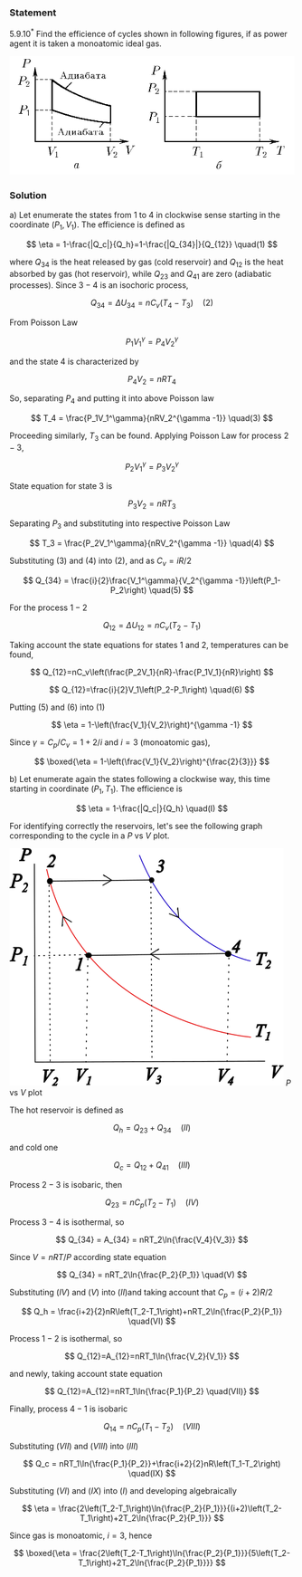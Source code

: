 ###  Statement

$5.9.10^*$ Find the efficience of cycles shown in following figures, if as power agent it is taken a monoatomic ideal gas.

![ For problem 5.9.10 |1007x419, 59%](../../img/5.9.10/statement.png)

### Solution

a) Let enumerate the states from 1 to 4 in clockwise sense starting in the coordinate $(P_1,V_1)$. The efficience is defined as

$$
\eta = 1-\frac{|Q_c|}{Q_h}=1-\frac{|Q_{34}|}{Q_{12}} \quad(1)
$$

where $Q_{34}$ is the heat released by gas (cold reservoir) and $Q_{12}$ is the heat absorbed by gas (hot reservoir), while $Q_{23}$ and $Q_{41}$ are zero (adiabatic processes). Since $3-4$ is an isochoric process,

$$
Q_{34}=\Delta U_{34} = nC_v\left(T_4-T_3\right) \quad(2)
$$

From Poisson Law

$$
P_1V_1^\gamma = P_4V_2^\gamma
$$

and the state 4 is characterized by

$$
P_4V_2=nRT_4
$$

So, separating $P_4$ and putting it into above Poisson law

$$
T_4 = \frac{P_1V_1^\gamma}{nRV_2^{\gamma -1}} \quad(3)
$$

Proceeding similarly, $T_3$ can be found. Applying Poisson Law for process $2-3$,

$$
P_2V_1^\gamma =P_3V_2^\gamma
$$

State equation for state 3 is

$$
P_3V_2=nRT_3
$$

Separating $P_3$ and substituting into respective Poisson Law

$$
T_3 = \frac{P_2V_1^\gamma}{nRV_2^{\gamma -1}} \quad(4)
$$

Substituting $(3)$ and $(4)$ into $(2)$, and as $C_v=iR/2$

$$
Q_{34} = \frac{i}{2}\frac{V_1^\gamma}{V_2^{\gamma -1}}\left(P_1-P_2\right) \quad(5)
$$

For the process $1-2$

$$
Q_{12}=\Delta U_{12} = nC_v\left(T_2-T_1\right)
$$

Taking account the state equations for states 1 and 2, temperatures can be found,

$$
Q_{12}=nC_v\left(\frac{P_2V_1}{nR}-\frac{P_1V_1}{nR}\right)
$$

$$
Q_{12}=\frac{i}{2}V_1\left(P_2-P_1\right) \quad(6)
$$

Putting $(5)$ and $(6)$ into $(1)$

$$
\eta = 1-\left(\frac{V_1}{V_2}\right)^{\gamma -1}
$$

Since $\gamma =C_p/C_v=1+2/i$ and $i=3$ (monoatomic gas),

$$
\boxed{\eta = 1-\left(\frac{V_1}{V_2}\right)^{\frac{2}{3}}}
$$

b) Let enumerate again the states following a clockwise way, this time starting in coordinate $(P_1,T_1)$. The efficience is

$$
\eta = 1-\frac{|Q_c|}{Q_h} \quad(I)
$$

For identifying correctly the reservoirs, let's see the following graph corresponding to the cycle in a $P$ vs $V$ plot.

![ $P$ vs $V$ plot |485x420, 51%](../../img/5.9.10/PVb.png)  $P$ vs $V$ plot

The hot reservoir is defined as

$$
Q_h = Q_{23} + Q_{34} \quad(II)
$$

and cold one

$$
Q_c = Q_{12} + Q_{41} \quad(III)
$$

Process $2-3$ is isobaric, then

$$
Q_{23}=nC_p\left(T_2-T_1\right) \quad(IV)
$$

Process $3-4$ is isothermal, so

$$
Q_{34} = A_{34} = nRT_2\ln{\frac{V_4}{V_3}}
$$

Since $V=nRT/P$ according state equation

$$
Q_{34} = nRT_2\ln{\frac{P_2}{P_1}} \quad(V)
$$

Substituting $(IV)$ and $(V)$ into $(II)$and taking account that $C_p=(i+2)R/2$

$$
Q_h = \frac{i+2}{2}nR\left(T_2-T_1\right)+nRT_2\ln{\frac{P_2}{P_1}} \quad(VI)
$$

Process $1-2$ is isothermal, so

$$
Q_{12}=A_{12}=nRT_1\ln{\frac{V_2}{V_1}}
$$

and newly, taking account state equation

$$
Q_{12}=A_{12}=nRT_1\ln{\frac{P_1}{P_2} \quad(VII)}
$$

Finally, process $4-1$ is isobaric

$$
Q_{14} = nC_p\left(T_1-T_2\right) \quad(VIII)
$$

Substituting $(VII)$ and $(VIII)$ into $(III)$

$$
Q_c = nRT_1\ln{\frac{P_1}{P_2}}+\frac{i+2}{2}nR\left(T_1-T_2\right) \quad(IX)
$$

Substituting $(VI)$ and $(IX)$ into $(I)$ and developing algebraically

$$
\eta = \frac{2\left(T_2-T_1\right)\ln{\frac{P_2}{P_1}}}{(i+2)\left(T_2-T_1\right)+2T_2\ln{\frac{P_2}{P_1}}}
$$

Since gas is monoatomic, $i = 3$, hence

$$
\boxed{\eta = \frac{2\left(T_2-T_1\right)\ln{\frac{P_2}{P_1}}}{5\left(T_2-T_1\right)+2T_2\ln{\frac{P_2}{P_1}}}}
$$